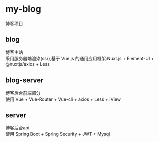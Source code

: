 # my-blog
博客项目
## blog
博客主站  
采用服务器端渲染(ssr),基于 Vue.js 的通用应用框架:Nuxt.js + Element-UI + @nuxtjs/axios + Less
## blog-server
博客后台前端部分  
使用 Vue + Vue-Router + Vue-cli + axios + Less + IView
## server
博客后台api  
使用 Spring Boot + Spring Security + JWT + Mysql
